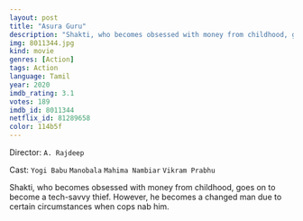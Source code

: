 ```yaml
---
layout: post
title: "Asura Guru"
description: "Shakti, who becomes obsessed with money from childhood, goes on to become a tech-savvy thief. However, he becomes a changed man due to certain circumstances when cops nab him..."
img: 8011344.jpg
kind: movie
genres: [Action]
tags: Action 
language: Tamil
year: 2020
imdb_rating: 3.1
votes: 189
imdb_id: 8011344
netflix_id: 81289658
color: 114b5f
---
```

Director: `A. Rajdeep`  

Cast: `Yogi Babu` `Manobala` `Mahima Nambiar` `Vikram Prabhu` 

Shakti, who becomes obsessed with money from childhood, goes on to become a tech-savvy thief. However, he becomes a changed man due to certain circumstances when cops nab him.